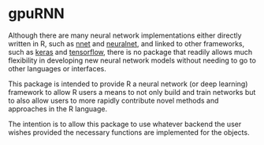 # gpuRNN

Although there are many neural network implementations either directly
written in R, such as [nnet](https://CRAN.R-project.org/package=nnet) and 
[neuralnet](https://CRAN.R-project.org/package=neuralnet), and linked to
other frameworks, such as [keras](https://CRAN.R-project.org/package=keras)
and [tensorflow](https://CRAN.R-project.org/package=tensorflow), there is 
no package that readily allows much flexibility in developing new neural 
network models without needing to go to other languages or interfaces.

This package is intended to provide R a neural network (or deep learning)
framework to allow R users a means to not only build and train networks but
to also allow users to more rapidly contribute novel methods and approaches
in the R language.

The intention is to allow this package to use whatever backend the user
wishes provided the necessary functions are implemented for the objects.

